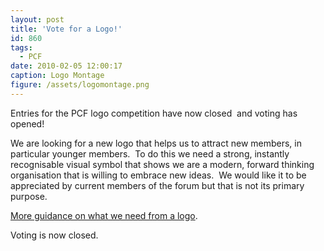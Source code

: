 ```yaml
---
layout: post
title: 'Vote for a Logo!'
id: 860
tags:
  - PCF
date: 2010-02-05 12:00:17
caption: Logo Montage
figure: /assets/logomontage.png
---
```


Entries for the PCF logo competition have now closed  and voting has opened!

We are looking for a new logo that helps us to attract new members, in particular younger members.  To do this we need a strong, instantly recognisable visual symbol that shows we are a modern, forward thinking organisation that is willing to embrace new ideas.  We would like it to be appreciated by current members of the forum but that is not its primary purpose.

[More guidance on what we need from a logo](http://www.pompeybug.co.uk/logos/).

Voting is now closed.
